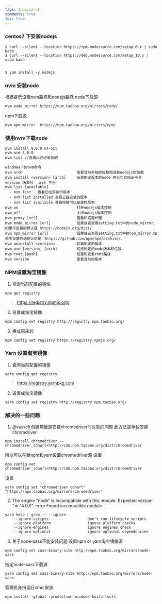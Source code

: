 ```yaml
---
tags: [npm,yarn]
comments: true
toc: true
---
```




### centos7 下安装nodejs

```
$ curl --silent --location https://rpm.nodesource.com/setup_8.x | sudo bash
$ curl --silent --location https://deb.nodesource.com/setup_10.x | sudo bash


$ yum install -y nodejs
```
### nvm 安装node
根据提示设置nvm路径和nodejs路径
node下载源
```
nvm node_mirror https://npm.taobao.org/mirrors/node/
```
npm下载源
```
nvm npm_mirror  https://npm.taobao.org/mirrors/npm/
```

### 使用nvm下载node
```
nvm install 8.0.0 64-bit
nvm use 8.0.0
nvm list //查看以己经安装的

windows下的nvm命令
nvm arch                         查看当前系统的位数和当前nodejs的位数
nvm install <version> [arch]     安装制定版本的node 并且可以指定平台 version 版本号  arch 平台
nvm list [available]         
  - nvm list   查看已经安装的版本
  - nvm list installed 查看已经安装的版本
  - nvm list available 查看网络可以安装的版本
nvm on                           打开nodejs版本控制
nvm off                          关闭nodejs版本控制
nvm proxy [url]                  查看和设置代理
nvm node_mirror [url]            设置或者查看setting.txt中的node_mirror，如果不设置的默认是 https://nodejs.org/dist/
nvm npm_mirror [url]             设置或者查看setting.txt中的npm_mirror,如果不设置的话默认的是：https://github.com/npm/npm/archive/.
nvm uninstall <version>          卸载制定的版本
nvm use [version] [arch]         切换制定的node版本和位数
nvm root [path]                  设置和查看root路径
nvm version                      查看当前的版本
```
### NPM设置淘宝镜像
1. 查询当前配置的镜像
```
npm get registry
```
> https://registry.npmjs.org/

2. 设置成淘宝镜像
```
npm config set registry http://registry.npm.taobao.org/
```
3. 换成原来的
```
npm config set registry https://registry.npmjs.org/
```

### Yarn 设置淘宝镜像
1. 查询当前配置的镜像
```
yarn config get registry
```
> https://registry.yarnpkg.com

2. 设置成淘宝镜像
```
yarn config set registry http://registry.npm.taobao.org/
```

### 解决的一些问题
1. @vue/cli 创建项目是安装chromedriver时失败的问题
此方法是单独安装chromdriver
```
npm install chromedriver --chromedriver_cdnurl=http://cdn.npm.taobao.org/dist/chromedriver
```
所以可以在给npm和yarn设置chromedriver源
设置
```
npm config set chromedriver_cdnurl=http://cdn.npm.taobao.org/dist/chromedriver
```
设置
```
yarn config set "chromedriver_cdnurl" "https://npm.taobao.org/mirrors/chromedriver"
```
2. The engine "node" is incompatible with this module. Expected version "=> ^4.0.0".
error Found incompatible module
```
yarn help | grep -- --ignore
    --ignore-scripts                  don't run lifecycle scripts
    --ignore-platform                 ignore platform checks
    --ignore-engines                  ignore engines check
    --ignore-optional                 ignore optional dependencies 
```
3. 关于node-sass不能安装问题
设置npm or yarn淘宝镜像源
```
npm config set sass-binary-site http://npm.taobao.org/mirrors/node-sass
```
指定node-sass下载源
```
yarn config set sass-binary-site http://npm.taobao.org/mirrors/node-sass
```

管理员身份运行cmd 安装
```
npm install -global -production windows-build-tools
```